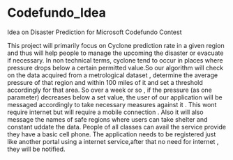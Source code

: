 # Codefundo_Idea
Idea on Disaster Prediction for Microsoft Codefundo Contest

This project will primarily focus on Cyclone prediction rate in a given region and thus will help people to manage the upcoming the disaster or evacuate if necessary.
In non technical terms, cyclone tend to occur in places where pressure drops below a certain permitted value.So our algorithm will check on the data acquired from a metrological dataset , determine the average pressure of that region and within 100 miles of it and set a threshold accordingly for that area. So over a week or so , if the pressure (as one parameter) decreases below a set value, the user of our application will be messaged accordingly to take necessary measures against it . This wont require internet but will require a mobile connection . Also it will also message the names of safe regions where users can take shelter and constant uddate the data. People of all classes can avail the service provide they have a basic cell phone. The application needs to be registered just like another portal using a internet service,after that no need for internet , they will be notified.
